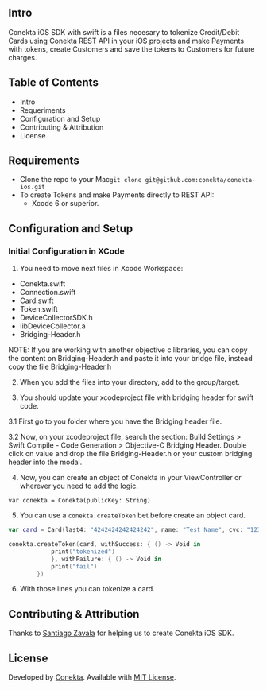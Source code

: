 ## Intro

Conekta iOS SDK with swift is a files necesary to tokenize Credit/Debit Cards using Conekta REST API in your iOS projects
and make Payments with tokens, create Customers and save the tokens to Customers for
future charges.

## Table of Contents

- Intro
- Requeriments
- Configuration and Setup
- Contributing & Attribution
- License

## Requirements
- Clone the repo to your Mac``git clone git@github.com:conekta/conekta-ios.git``
- To create Tokens and make Payments directly to REST API:
  - Xcode 6 or superior.

## Configuration and Setup

### Initial Configuration in XCode

1. You need to move next files in Xcode Workspace: 
  - Conekta.swift
  - Connection.swift 
  - Card.swift
  - Token.swift
  - DeviceCollectorSDK.h
  - libDeviceCollector.a
  - Bridging-Header.h

  NOTE: If you are working with another objective c libraries, you can copy the content on Bridging-Header.h and paste it into your bridge file, instead copy the file Bridging-Header.h

2. When you add the files into your directory, add to the group/target. 

3. You should update your xcodeproject file with bridging header for swift code.

3.1 First go to you folder where you have the Bridging header file.

3.2 Now, on your xcodeproject file, search the section: Build Settings > Swift Compile - Code Generation > Objective-C Bridging Header. Double click on value and drop the file Bridging-Header.h or your custom bridging header into the modal.

4. Now, you can create an object of Conekta in your ViewController or wherever you need to add the logic. 

  ``var conekta = Conekta(publicKey: String) ``

5. You can use a ``conekta.createToken`` bet before create an object card. 

  ````swift
  var card = Card(last4: "4242424242424242", name: "Test Name", cvc: "123", exp_month: "12", exp_year: "2020")
  
  conekta.createToken(card, withSuccess: { () -> Void in
              print("tokenized")
              }, withFailure: { () -> Void in
              print("fail")
          })
  ````
6. With those lines you can tokenize a card. 

## Contributing & Attribution

Thanks to [Santiago Zavala](https://github.com/dfectuoso) for helping us to create Conekta iOS SDK.

License
-------
Developed by [Conekta](https://www.conekta.io). Available with [MIT License](LICENSE).
